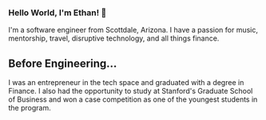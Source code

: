 ### Hello World, I'm Ethan! 👋

I'm a software engineer from Scottdale, Arizona. I have a passion for music, mentorship, travel, disruptive technology, and all things finance. 

## Before Engineering...

I was an entrepreneur in the tech space and graduated with a degree in Finance. I also had the opportunity to study at Stanford's Graduate School of Business and won a case competition as one of the youngest students in the program. 



